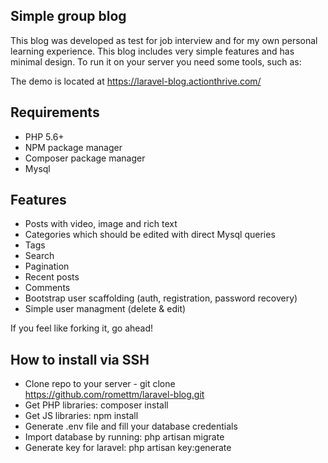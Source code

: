 ## Simple group blog

This blog was developed as test for job interview and for my own personal learning experience. This blog includes very simple features and has minimal design. To run it on your server you need some tools, such as:

The demo is located at https://laravel-blog.actionthrive.com/

## Requirements

- PHP 5.6+
- NPM package manager
- Composer package manager
- Mysql

## Features

- Posts with video, image and rich text
- Categories which should be edited with direct Mysql queries
- Tags
- Search
- Pagination
- Recent posts
- Comments
- Bootstrap user scaffolding (auth, registration, password recovery)
- Simple user managment (delete & edit)

If you feel like forking it, go ahead!

## How to install via SSH

- Clone repo to your server - git clone https://github.com/romettm/laravel-blog.git
- Get PHP libraries: composer install
- Get JS libraries: npm install
- Generate .env file and fill your database credentials
- Import database by running: php artisan migrate
- Generate key for laravel: php artisan key:generate 


